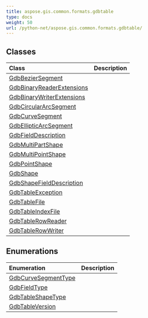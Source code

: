 ```yaml
---
title: aspose.gis.common.formats.gdbtable
type: docs
weight: 50
url: /python-net/aspose.gis.common.formats.gdbtable/
---
```





## **Classes**
| **Class** | **Description** |
| :- | :- |
| [GdbBezierSegment](/psd/python-net/aspose.gis.common.formats.gdbtable/gdbbeziersegment/) |  |
| [GdbBinaryReaderExtensions](/psd/python-net/aspose.gis.common.formats.gdbtable/gdbbinaryreaderextensions/) |  |
| [GdbBinaryWriterExtensions](/psd/python-net/aspose.gis.common.formats.gdbtable/gdbbinarywriterextensions/) |  |
| [GdbCircularArcSegment](/psd/python-net/aspose.gis.common.formats.gdbtable/gdbcirculararcsegment/) |  |
| [GdbCurveSegment](/psd/python-net/aspose.gis.common.formats.gdbtable/gdbcurvesegment/) |  |
| [GdbEllipticArcSegment](/psd/python-net/aspose.gis.common.formats.gdbtable/gdbellipticarcsegment/) |  |
| [GdbFieldDescription](/psd/python-net/aspose.gis.common.formats.gdbtable/gdbfielddescription/) |  |
| [GdbMultiPartShape](/psd/python-net/aspose.gis.common.formats.gdbtable/gdbmultipartshape/) |  |
| [GdbMultiPointShape](/psd/python-net/aspose.gis.common.formats.gdbtable/gdbmultipointshape/) |  |
| [GdbPointShape](/psd/python-net/aspose.gis.common.formats.gdbtable/gdbpointshape/) |  |
| [GdbShape](/psd/python-net/aspose.gis.common.formats.gdbtable/gdbshape/) |  |
| [GdbShapeFieldDescription](/psd/python-net/aspose.gis.common.formats.gdbtable/gdbshapefielddescription/) |  |
| [GdbTableException](/psd/python-net/aspose.gis.common.formats.gdbtable/gdbtableexception/) |  |
| [GdbTableFile](/psd/python-net/aspose.gis.common.formats.gdbtable/gdbtablefile/) |  |
| [GdbTableIndexFile](/psd/python-net/aspose.gis.common.formats.gdbtable/gdbtableindexfile/) |  |
| [GdbTableRowReader](/psd/python-net/aspose.gis.common.formats.gdbtable/gdbtablerowreader/) |  |
| [GdbTableRowWriter](/psd/python-net/aspose.gis.common.formats.gdbtable/gdbtablerowwriter/) |  |
## **Enumerations**
| **Enumeration** | **Description** |
| :- | :- |
| [GdbCurveSegmentType](/psd/python-net/aspose.gis.common.formats.gdbtable/gdbcurvesegmenttype/) |  |
| [GdbFieldType](/psd/python-net/aspose.gis.common.formats.gdbtable/gdbfieldtype/) |  |
| [GdbTableShapeType](/psd/python-net/aspose.gis.common.formats.gdbtable/gdbtableshapetype/) |  |
| [GdbTableVersion](/psd/python-net/aspose.gis.common.formats.gdbtable/gdbtableversion/) |  |
